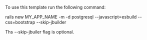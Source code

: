 To use this template run the following command:

rails new MY_APP_NAME -m  -d postgresql --javascript=esbuild --css=bootstrap --skip-jbuilder

Ths --skip-jbuiler flag is optional.